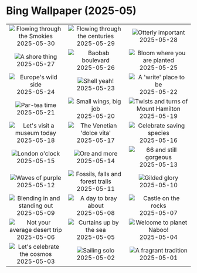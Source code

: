 # Bing Wallpaper (2025-05)

|  |  |  |
|:---:|:---:|:---:|
| ![](https://www.bing.com/th?id=OHR.LittlePigeonRiver_EN-GB1104081209_400x240.jpg "Flowing through the Smokies") 2025-05-30 | ![](https://www.bing.com/th?id=OHR.MiravetSpain_EN-GB3438322242_400x240.jpg "Flowing through the centuries") 2025-05-29 | ![](https://www.bing.com/th?id=OHR.KelpOtter_EN-GB3307429854_400x240.jpg "Otterly important") 2025-05-28 |
| ![](https://www.bing.com/th?id=OHR.MonaValePool_EN-GB2284881837_400x240.jpg "A shore thing") 2025-05-27 | ![](https://www.bing.com/th?id=OHR.BaobabAvenue_EN-GB3065370914_400x240.jpg "Baobab boulevard") 2025-05-26 | ![](https://www.bing.com/th?id=OHR.ButchartFlowers_EN-GB2944886711_400x240.jpg "Bloom where you are planted") 2025-05-25 |
| ![](https://www.bing.com/th?id=OHR.JotunheimenPark_EN-GB2812229668_400x240.jpg "Europe's wild side") 2025-05-24 | ![](https://www.bing.com/th?id=OHR.ButterflyTurtle_EN-GB1506456980_400x240.jpg "Shell yeah!") 2025-05-23 | ![](https://www.bing.com/th?id=OHR.HayFestival2025_EN-GB6589548730_400x240.jpg "A 'write' place to be") 2025-05-22 |
| ![](https://www.bing.com/th?id=OHR.SongyangTeaGarden_EN-GB1249285284_400x240.jpg "Par-tea time") 2025-05-21 | ![](https://www.bing.com/th?id=OHR.HoneyBeeLavender_EN-GB1571293701_400x240.jpg "Small wings, big job") 2025-05-20 | ![](https://www.bing.com/th?id=OHR.MountHamilton_EN-GB1454932686_400x240.jpg "Twists and turns of Mount Hamilton") 2025-05-19 |
| ![](https://www.bing.com/th?id=OHR.DufyRoom_EN-GB0919090410_400x240.jpg "Let's visit a museum today") 2025-05-18 | ![](https://www.bing.com/th?id=OHR.VeniceLagoon_EN-GB1187666352_400x240.jpg "The Venetian 'dolce vita'") 2025-05-17 | ![](https://www.bing.com/th?id=OHR.GreenMacaw_EN-GB3705576652_400x240.jpg "Celebrate saving species") 2025-05-16 |
| ![](https://www.bing.com/th?id=OHR.LondonParliament_EN-GB2684954699_400x240.jpg "London o'clock") 2025-05-15 | ![](https://www.bing.com/th?id=OHR.SardiniaFlavia_EN-GB6078302531_400x240.jpg "Ore and more") 2025-05-14 | ![](https://www.bing.com/th?id=OHR.TorresChile_EN-GB5907633390_400x240.jpg "66 and still gorgeous") 2025-05-13 |
| ![](https://www.bing.com/th?id=OHR.IrisGarden_EN-GB5718894577_400x240.jpg "Waves of purple") 2025-05-12 | ![](https://www.bing.com/th?id=OHR.YohoNP_EN-GB5512544828_400x240.jpg "Fossils, falls and forest trails") 2025-05-11 | ![](https://www.bing.com/th?id=OHR.MinnesotaRotunda_EN-GB8105337991_400x240.jpg "Gilded glory") 2025-05-10 |
| ![](https://www.bing.com/th?id=OHR.CuteChameleon_EN-GB9532983166_400x240.jpg "Blending in and standing out") 2025-05-09 | ![](https://www.bing.com/th?id=OHR.RhyoliteDonkeys_EN-GB9400382526_400x240.jpg "A day to bray about") 2025-05-08 | ![](https://www.bing.com/th?id=OHR.DunluceIreland_EN-GB4973641730_400x240.jpg "Castle on the rocks") 2025-05-07 |
| ![](https://www.bing.com/th?id=OHR.FlyoverNamibia_EN-GB4652418118_400x240.jpg "Not your average desert trip") 2025-05-06 | ![](https://www.bing.com/th?id=OHR.BrightonFestival2025_EN-GB9227579915_400x240.jpg "Curtains up by the sea") 2025-05-05 | ![](https://www.bing.com/th?id=OHR.SevilleNaboo_EN-GB9843700805_400x240.jpg "Welcome to planet Naboo!") 2025-05-04 |
| ![](https://www.bing.com/th?id=OHR.ArchesGalaxy_EN-GB3402491515_400x240.jpg "Let's celebrate the cosmos") 2025-05-03 | ![](https://www.bing.com/th?id=OHR.BrazilHeron_EN-GB3243894936_400x240.jpg "Sailing solo") 2025-05-02 | ![](https://www.bing.com/th?id=OHR.PinkPlumeria_EN-GB9432400887_400x240.jpg "A fragrant tradition") 2025-05-01 |
